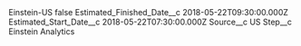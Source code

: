 <?xml version="1.0" encoding="UTF-8"?>
<CustomMetadata xmlns="http://soap.sforce.com/2006/04/metadata" xmlns:xsi="http://www.w3.org/2001/XMLSchema-instance" xmlns:xsd="http://www.w3.org/2001/XMLSchema">
    <label>Einstein-US</label>
    <protected>false</protected>
    <values>
        <field>Estimated_Finished_Date__c</field>
        <value xsi:type="xsd:dateTime">2018-05-22T09:30:00.000Z</value>
    </values>
    <values>
        <field>Estimated_Start_Date__c</field>
        <value xsi:type="xsd:dateTime">2018-05-22T07:30:00.000Z</value>
    </values>
    <values>
        <field>Source__c</field>
        <value xsi:type="xsd:string">US</value>
    </values>
    <values>
        <field>Step__c</field>
        <value xsi:type="xsd:string">Einstein Analytics</value>
    </values>
</CustomMetadata>
